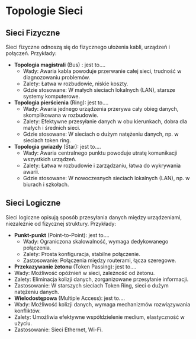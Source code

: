 # Topologie Sieci

## Sieci Fizyczne
Sieci fizyczne odnoszą się do fizycznego ułożenia kabli, urządzeń i połączeń. Przykłady:
- **Topologia magistrali** (Bus) : jest to....
  - Wady: Awaria kabla powoduje przerwanie całej sieci, trudność w diagnozowaniu problemów.
  - Zalety: Łatwa w rozbudowie, niskie koszty.
  - Gdzie stosowane: W małych sieciach lokalnych (LAN), starsze systemy komputerowe.
- **Topologia pierścienia** (Ring): jest to....
  - Wady: Awaria jednego urządzenia przerywa cały obieg danych, skomplikowana w rozbudowie.
  - Zalety: Efektywne przesyłanie danych w obu kierunkach, dobra dla małych i średnich sieci.
  - Gdzie stosowane: W sieciach o dużym natężeniu danych, np. w sieciach token ring.
- **Topologia gwiazdy** (Star): jest to....
  - Wady:  Awaria centralnego punktu powoduje utratę komunikacji wszystkich urządzeń.
  - Zalety: Łatwa w rozbudowie i zarządzaniu, łatwa do wykrywania awarii.
  - Gdzie stosowane: W nowoczesnych sieciach lokalnych (LAN), np. w biurach i szkołach.



## Sieci Logiczne
Sieci logiczne opisują sposób przesyłania danych między urządzeniami, niezależnie od fizycznej struktury. Przykłady:
- **Punkt-punkt** (Point-to-Point): jest to....
  - Wady: Ograniczona skalowalność, wymaga dedykowanego połączenia.
  - Zalety: Prosta konfiguracja, stabilne połączenie.
  - Zastosowanie: Połączenia między routerami, łącza szeregowe.
- **Przekazywanie żetonu** (Token Passing): jest to....
 - Wady: Możliwość opóźnień w sieci, zależność od żetonu.
 - Zalety: Eliminacja kolizji danych, zorganizowane przesyłanie informacji.
 - Zastosowanie: W starszych sieciach Token Ring, sieci o dużym natężeniu danych.
- **Wielodostępowa** (Multiple Access): jest to....
 - Wady: Możliwość kolizji danych, wymaga mechanizmów rozwiązywania konfliktów.
 - Zalety: Umożliwia efektywne współdzielenie medium, elastyczność w użyciu.
 - Zastosowanie: Sieci Ethernet, Wi-Fi.